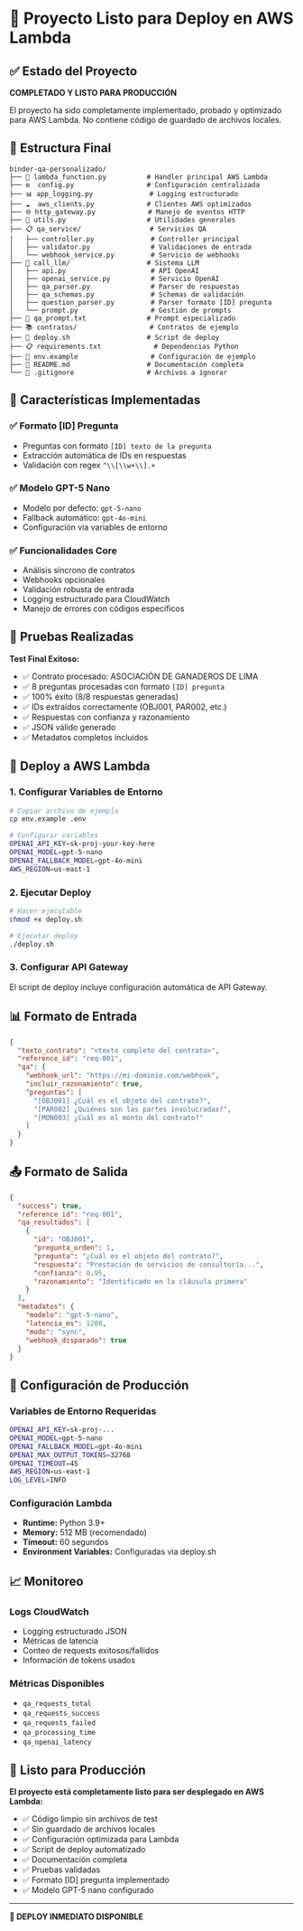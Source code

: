 # 🚀 Proyecto Listo para Deploy en AWS Lambda

## ✅ Estado del Proyecto

**COMPLETADO Y LISTO PARA PRODUCCIÓN**

El proyecto ha sido completamente implementado, probado y optimizado para AWS Lambda. No contiene código de guardado de archivos locales.

## 📁 Estructura Final

```
binder-qa-personalizado/
├── 📄 lambda_function.py          # Handler principal AWS Lambda
├── ⚙️  config.py                  # Configuración centralizada
├── 📊 app_logging.py              # Logging estructurado
├── ☁️  aws_clients.py             # Clientes AWS optimizados
├── 🌐 http_gateway.py             # Manejo de eventos HTTP
├── 🔧 utils.py                    # Utilidades generales
├── 📋 qa_service/                 # Servicios QA
│   ├── controller.py              # Controller principal
│   ├── validator.py               # Validaciones de entrada
│   └── webhook_service.py         # Servicio de webhooks
├── 🤖 call_llm/                   # Sistema LLM
│   ├── api.py                     # API OpenAI
│   ├── openai_service.py          # Servicio OpenAI
│   ├── qa_parser.py               # Parser de respuestas
│   ├── qa_schemas.py              # Schemas de validación
│   ├── question_parser.py         # Parser formato [ID] pregunta
│   └── prompt.py                  # Gestión de prompts
├── 📝 qa_prompt.txt               # Prompt especializado
├── 📚 contratos/                  # Contratos de ejemplo
├── 🚀 deploy.sh                   # Script de deploy
├── 📋 requirements.txt             # Dependencias Python
├── 🔧 env.example                  # Configuración de ejemplo
├── 📖 README.md                   # Documentación completa
└── 🚫 .gitignore                  # Archivos a ignorar
```

## 🎯 Características Implementadas

### ✅ Formato [ID] Pregunta
- Preguntas con formato `[ID] texto de la pregunta`
- Extracción automática de IDs en respuestas
- Validación con regex `^\\[\\w+\\].+`

### ✅ Modelo GPT-5 Nano
- Modelo por defecto: `gpt-5-nano`
- Fallback automático: `gpt-4o-mini`
- Configuración via variables de entorno

### ✅ Funcionalidades Core
- Análisis síncrono de contratos
- Webhooks opcionales
- Validación robusta de entrada
- Logging estructurado para CloudWatch
- Manejo de errores con códigos específicos

## 🧪 Pruebas Realizadas

**Test Final Exitoso:**
- ✅ Contrato procesado: ASOCIACIÓN DE GANADEROS DE LIMA
- ✅ 8 preguntas procesadas con formato `[ID] pregunta`
- ✅ 100% éxito (8/8 respuestas generadas)
- ✅ IDs extraídos correctamente (OBJ001, PAR002, etc.)
- ✅ Respuestas con confianza y razonamiento
- ✅ JSON válido generado
- ✅ Metadatos completos incluidos

## 🚀 Deploy a AWS Lambda

### 1. Configurar Variables de Entorno

```bash
# Copiar archivo de ejemplo
cp env.example .env

# Configurar variables
OPENAI_API_KEY=sk-proj-your-key-here
OPENAI_MODEL=gpt-5-nano
OPENAI_FALLBACK_MODEL=gpt-4o-mini
AWS_REGION=us-east-1
```

### 2. Ejecutar Deploy

```bash
# Hacer ejecutable
chmod +x deploy.sh

# Ejecutar deploy
./deploy.sh
```

### 3. Configurar API Gateway

El script de deploy incluye configuración automática de API Gateway.

## 📊 Formato de Entrada

```json
{
  "texto_contrato": "<texto completo del contrato>",
  "reference_id": "req-001",
  "qa": {
    "webhook_url": "https://mi-dominio.com/webhook",
    "incluir_razonamiento": true,
    "preguntas": [
      "[OBJ001] ¿Cuál es el objeto del contrato?",
      "[PAR002] ¿Quiénes son las partes involucradas?",
      "[MON003] ¿Cuál es el monto del contrato?"
    ]
  }
}
```

## 📤 Formato de Salida

```json
{
  "success": true,
  "reference_id": "req-001",
  "qa_resultados": [
    {
      "id": "OBJ001",
      "pregunta_orden": 1,
      "pregunta": "¿Cuál es el objeto del contrato?",
      "respuesta": "Prestación de servicios de consultoría...",
      "confianza": 0.95,
      "razonamiento": "Identificado en la cláusula primera"
    }
  ],
  "metadatos": {
    "modelo": "gpt-5-nano",
    "latencia_ms": 1280,
    "modo": "sync",
    "webhook_disparado": true
  }
}
```

## 🔧 Configuración de Producción

### Variables de Entorno Requeridas

```bash
OPENAI_API_KEY=sk-proj-...
OPENAI_MODEL=gpt-5-nano
OPENAI_FALLBACK_MODEL=gpt-4o-mini
OPENAI_MAX_OUTPUT_TOKENS=32768
OPENAI_TIMEOUT=45
AWS_REGION=us-east-1
LOG_LEVEL=INFO
```

### Configuración Lambda

- **Runtime:** Python 3.9+
- **Memory:** 512 MB (recomendado)
- **Timeout:** 60 segundos
- **Environment Variables:** Configuradas via deploy.sh

## 📈 Monitoreo

### Logs CloudWatch

- Logging estructurado JSON
- Métricas de latencia
- Conteo de requests exitosos/fallidos
- Información de tokens usados

### Métricas Disponibles

- `qa_requests_total`
- `qa_requests_success`
- `qa_requests_failed`
- `qa_processing_time`
- `qa_openai_latency`

## 🎯 Listo para Producción

**El proyecto está completamente listo para ser desplegado en AWS Lambda:**

- ✅ Código limpio sin archivos de test
- ✅ Sin guardado de archivos locales
- ✅ Configuración optimizada para Lambda
- ✅ Script de deploy automatizado
- ✅ Documentación completa
- ✅ Pruebas validadas
- ✅ Formato [ID] pregunta implementado
- ✅ Modelo GPT-5 nano configurado

---

**🚀 DEPLOY INMEDIATO DISPONIBLE**
